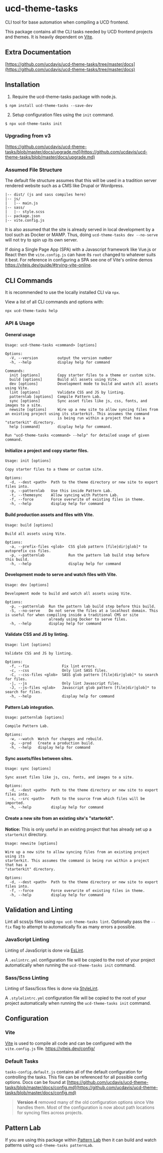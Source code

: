 # ucd-theme-tasks
CLI tool for base automation when compiling a UCD frontend.

This package contains all the CLI tasks needed by UCD frontend projects and
themes. It is heavily dependent on [Vite](https://vitejs.dev/).

## Extra Documentation
[https://github.com/ucdavis/ucd-theme-tasks/tree/master/docs](https://github.com/ucdavis/ucd-theme-tasks/tree/master/docs)

## Installation
1. Require the ucd-theme-tasks package with node.js.
```
$ npm install ucd-theme-tasks --save-dev
```

2. Setup configuration files using the `init` command.
```
$ npx ucd-theme-tasks init
```

### Upgrading from v3
[https://github.com/ucdavis/ucd-theme-tasks/blob/master/docs/upgrade.md](https://github.com/ucdavis/ucd-theme-tasks/blob/master/docs/upgrade.md)

### Assumed File Structure
The default file structure assumes that this will be used in a tradition server
rendered website such as a CMS like Drupal or Wordpress.

```
|-- dist/ (js and sass compiles here)
|-- js/
|   |-- main.js
|-- sass/
|   |-- style.scss
|-- package.json
|-- vite.config.js
```

It is also assumed that the site is already served in local development by a
tool such as Docker or MAMP. Thus, doing `ucd-theme-tasks dev --no-serve` will
not try to spin up its own server.

If doing a Single Page App (SPA) with a Javascript framework like Vue.js or
React then the `vite.config.js` can have its `root` changed to whatever
suits it best. For reference in configuring a SPA see one of Vite's online
demos https://vitejs.dev/guide/#trying-vite-online.

## CLI Commands

It is recommended to use the locally installed CLI via `npx`.

View a list of all CLI commands and options with:

```
npx ucd-theme-tasks help
```

### API & Usage
#### General usage
```
Usage: ucd-theme-tasks <command> [options]

Options:
  -V, --version         output the version number
  -h, --help            display help for command

Commands:
  init [options]        Copy starter files to a theme or custom site.
  build [options]       Build all assets using Vite.
  dev [options]         Development mode to build and watch all assets using Vite.
  lint [options]        Validate CSS and JS by linting.
  patternlab [options]  Compile Pattern Lab.
  sync [options]        Sync asset files like js, css, fonts, and images to a site.
  newsite [options]     Wire up a new site to allow syncing files from an existing project using its starterkit. This assumes the command
                        is being run within a project that has a "starterkit" directory.
  help [command]        display help for command.

Run "ucd-theme-tasks <command> --help" for detailed usage of given command.
```

#### Initialize a project and copy starter files.
```
Usage: init [options]

Copy starter files to a theme or custom site.

Options:
  -d, --dest <path>  Path to the theme directory or new site to export files into.
  -p, --patternlab   Use this inside Pattern Lab.
  -t, --themesync    Allow syncing with Pattern Lab.
  -f, --force        Force overwrite of existing files in theme.
  -h, --help         display help for command
```

#### Build production assets and files with Vite.
```
Usage: build [options]

Build all assets using Vite.

Options:
  -a, --prefix-files <glob>  CSS glob pattern [file|dir|glob]* to autoprefix css files.
  -p, --patternlab           Run the pattern lab build step before this build.
  -h, --help                 display help for command
```

#### Development mode to serve and watch files with Vite.
```
Usage: dev [options]

Development mode to build and watch all assets using Vite.

Options:
  -p, --patternlab  Run the pattern lab build step before this build.
  -S, --no-serve    Do not serve the files at a localhost domain. This is useful for when compiling inside a traditional CMS or site
                    already using Docker to serve files.
  -h, --help        display help for command
```

#### Validate CSS and JS by linting.
```
Usage: lint [options]

Validate CSS and JS by linting.

Options:
  -f, --fix               Fix lint errors.
  -c, --css               Only lint SASS files.
  -C, --css-files <glob>  SASS glob pattern [file|dir|glob]* to search for files.
  -j, --js                Only lint Javascript files.
  -J, --js-files <glob>   Javascript glob pattern [file|dir|glob]* to search for files.
  -h, --help              display help for command
```

#### Pattern Lab integration.
```
Usage: patternlab [options]

Compile Pattern Lab.

Options:
  -w, --watch  Watch for changes and rebuild.
  -p, --prod   Create a production build.
  -h, --help   display help for command
```

#### Sync assets/files between sites.
```
Usage: sync [options]

Sync asset files like js, css, fonts, and images to a site.

Options:
  -d, --dest <path>  Path to the theme directory or new site to export files into.
  -s, --src <path>   Path to the source from which files will be imported.
  -h, --help         display help for command
```

#### Create a new site from an existing site's "starterkit".
**Notice:** This is only useful in an existing project that has already set up a
`starterkit` directory.
```
Usage: newsite [options]

Wire up a new site to allow syncing files from an existing project using its
starterkit. This assumes the command is being run within a project that has a
"starterkit" directory.

Options:
  -d, --dest <path>  Path to the theme directory or new site to export files into.
  -f, --force        Force overwrite of existing files in theme.
  -h, --help         display help for command
```

## Validation and Linting
Lint all scss/js files using `npx ucd-theme-tasks lint`. Optionally pass the
`--fix` flag to attempt to automatically fix as many errors a possible.

### JavaScript Linting
Linting of JavaScript is done via [EsLint](https://eslint.org/).

A `.eslintrc.yml` configuration file will be copied to the root of your project
automatically when running the `ucd-theme-tasks init` command.

### Sass/Scss Linting
Linting of Sass/Scss files is done via [StyleLint](https://stylelint.io/).

A `.stylelintrc.yml` configuration file will be copied to the root of your
project automatically when running the `ucd-theme-tasks init` command.

## Configuration

### Vite
[Vite](https://vitejs.dev/) is used to compile all code and can be
configured with the `vite.config.js` file.
https://vitejs.dev/config/

### Default Tasks
`tasks-config.default.js` contains all of the default configuration for
controlling the tasks. This file can be referenced for all possible config
options. Docs can be found at [https://github.com/ucdavis/ucd-theme-tasks/blob/master/docs/config.md](https://github.com/ucdavis/ucd-theme-tasks/blob/master/docs/config.md)

> **Version 4** removed many of the old configuration options since Vite handles
them. Most of the configuration is now about path locations for syncing files
across projects.

## Pattern Lab
If you are using this package within [Pattern Lab](https://patternlab.io/) then
it can build and watch patterns using `ucd-theme-tasks patternLab`.
